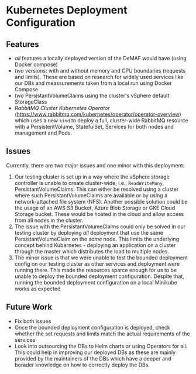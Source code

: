 # Kubernetes Deployment Configuration

## Features

* *all* features a locally deployed version of the DeMAF would have (using Docker compose)
* *two* versions: with and without memory and CPU boundaries (requests and limits).
These are based on research for widely used services like our DBs and meassurements taken from a local run using Docker Compose
* *two* PersistantVolumeClaims using the cluster's vSphere default StorageClass
* *RabbitMQ Cluster Kubernetes Operator* (<https://www.rabbitmq.com/kubernetes/operator/operator-overview>)  
  which uses a new `kind` to deploy a full, cluster-wide RabbitMQ resource with a PersistentVolume, StatefulSet, Services for both nodes and management and Pods.

## Issues

Currently, there are two major issues and one minor with this deployment:

1. Our testing cluster is set up in a way where the vSphere storage controller is unable to create cluster-wide, i.e., `ReadWriteMany`, PersistantVolumeClaims.
This can either be resolved using a cluster where such PersistantVolumeClaims are available or by using a network-attached file system (NFS).
Another possible solution could be the usage of an AWS S3 Bucket, Azure Blob Storage or GKE Cloud Storage bucket.
These would be hosted in the cloud and allow access from all nodes in the cluster.
2. The issue with the PersistantVolumeClaims could only be solved in our testing cluster by deploying *all* deployment that use the same PersistantVolumeClaim on the *same* node.
This limits the underlying concept behind Kubernetes - deploying an application on a cluster through the master which distributes the load to multiple nodes.
3. The minor issue is that we were unable to test the bounded deployment config on our testing cluster as other services and deployment were running there.
This made the resources sparce enough for us to be unable to deploy the bounded deployment configuration.
Despite that, running the bounded deployment configuration on a local Minikube works as expected

## Future Work

* Fix both issues
* Once the bounded deployment configuration is deployed, check whether the set requests and limits match the actual requirements of the services
* Look into outsourcing the DBs to Helm charts or using Operators for all.
This could help in improving our deployed DBs as these are mainly provided by the maintainers of the DBs which have a deeper and borader knowledge on how to correctly deploy the DBs.

